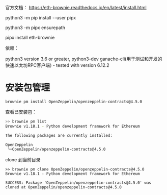 官方文档： https://eth-brownie.readthedocs.io/en/latest/install.html

python3 -m pip install --user pipx

python3 -m pipx ensurepath

pipx install eth-brownie

依赖：

python3 version 3.6 or greater, python3-dev
ganache-cli(用于测试和开发的快速以太坊RPC客户端) - tested with version 6.12.2 

# 安装包管理
`brownie pm install OpenZeppelin/openzeppelin-contracts@4.5.0`

查看已安装包：
```bash
>> brownie pm list
Brownie v1.18.1 - Python development framework for Ethereum

The following packages are currently installed:

OpenZeppelin
 └─OpenZeppelin/openzeppelin-contracts@4.5.0
```
clone 到当前目录
```solidity
>> brownie pm clone OpenZeppelin/openzeppelin-contracts@4.5.0 
Brownie v1.18.1 - Python development framework for Ethereum

SUCCESS: Package 'OpenZeppelin/openzeppelin-contracts@4.5.0' was cloned at OpenZeppelin/openzeppelin-contracts@4.5.0
```
